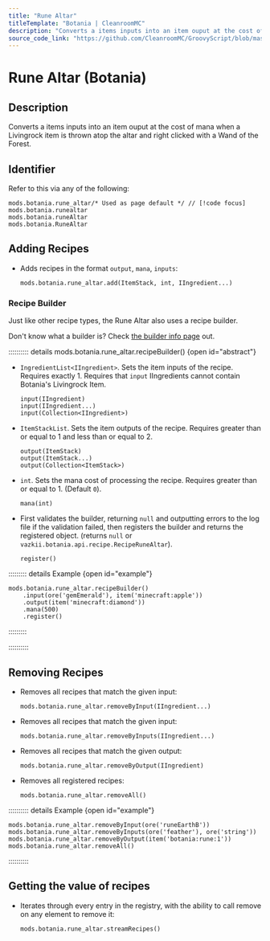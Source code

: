 ```yaml
---
title: "Rune Altar"
titleTemplate: "Botania | CleanroomMC"
description: "Converts a items inputs into an item ouput at the cost of mana when a Livingrock item is thrown atop the altar and right clicked with a Wand of the Forest."
source_code_link: "https://github.com/CleanroomMC/GroovyScript/blob/master/src/main/java/com/cleanroommc/groovyscript/compat/mods/botania/RuneAltar.java"
---
```


# Rune Altar (Botania)

## Description

Converts a items inputs into an item ouput at the cost of mana when a Livingrock item is thrown atop the altar and right clicked with a Wand of the Forest.

## Identifier

Refer to this via any of the following:

```groovy:no-line-numbers {1}
mods.botania.rune_altar/* Used as page default */ // [!code focus]
mods.botania.runealtar
mods.botania.runeAltar
mods.botania.RuneAltar
```


## Adding Recipes

- Adds recipes in the format `output`, `mana`, `inputs`:

    ```groovy:no-line-numbers
    mods.botania.rune_altar.add(ItemStack, int, IIngredient...)
    ```


### Recipe Builder

Just like other recipe types, the Rune Altar also uses a recipe builder.

Don't know what a builder is? Check [the builder info page](../../introduction/builder.md) out.

:::::::::: details mods.botania.rune_altar.recipeBuilder() {open id="abstract"}
- `IngredientList<IIngredient>`. Sets the item inputs of the recipe. Requires exactly 1. Requires that `input` IIngredients cannot contain Botania's Livingrock Item.

    ```groovy:no-line-numbers
    input(IIngredient)
    input(IIngredient...)
    input(Collection<IIngredient>)
    ```

- `ItemStackList`. Sets the item outputs of the recipe. Requires greater than or equal to 1 and less than or equal to 2.

    ```groovy:no-line-numbers
    output(ItemStack)
    output(ItemStack...)
    output(Collection<ItemStack>)
    ```

- `int`. Sets the mana cost of processing the recipe. Requires greater than or equal to 1. (Default `0`).

    ```groovy:no-line-numbers
    mana(int)
    ```

- First validates the builder, returning `null` and outputting errors to the log file if the validation failed, then registers the builder and returns the registered object. (returns `null` or `vazkii.botania.api.recipe.RecipeRuneAltar`).

    ```groovy:no-line-numbers
    register()
    ```

::::::::: details Example {open id="example"}
```groovy:no-line-numbers
mods.botania.rune_altar.recipeBuilder()
    .input(ore('gemEmerald'), item('minecraft:apple'))
    .output(item('minecraft:diamond'))
    .mana(500)
    .register()
```

:::::::::

::::::::::

## Removing Recipes

- Removes all recipes that match the given input:

    ```groovy:no-line-numbers
    mods.botania.rune_altar.removeByInput(IIngredient...)
    ```

- Removes all recipes that match the given input:

    ```groovy:no-line-numbers
    mods.botania.rune_altar.removeByInputs(IIngredient...)
    ```

- Removes all recipes that match the given output:

    ```groovy:no-line-numbers
    mods.botania.rune_altar.removeByOutput(IIngredient)
    ```

- Removes all registered recipes:

    ```groovy:no-line-numbers
    mods.botania.rune_altar.removeAll()
    ```

:::::::::: details Example {open id="example"}
```groovy:no-line-numbers
mods.botania.rune_altar.removeByInput(ore('runeEarthB'))
mods.botania.rune_altar.removeByInputs(ore('feather'), ore('string'))
mods.botania.rune_altar.removeByOutput(item('botania:rune:1'))
mods.botania.rune_altar.removeAll()
```

::::::::::

## Getting the value of recipes

- Iterates through every entry in the registry, with the ability to call remove on any element to remove it:

    ```groovy:no-line-numbers
    mods.botania.rune_altar.streamRecipes()
    ```
